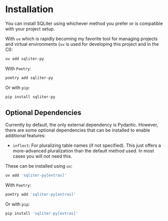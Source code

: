 # Installation

You can install SQLiter using whichever method you prefer or is compatible with
your project setup.

With `uv` which is rapidly becoming my favorite tool for managing projects and
virtual environments (`uv` is used for developing this project and in the CI):

```bash
uv add sqliter-py
```

With `Poetry`:

```bash
poetry add sqliter-py
```

Or with `pip`:

```bash
pip install sqliter-py
```

## Optional Dependencies

Currently by default, the only external dependency is Pydantic. However, there
are some optional dependencies that can be installed to enable additional
features:

- `inflect`: For pluralizing table names (if not specified). This just offers a
  more-advanced pluralization than the default method used. In most cases you
  will not need this.

These can be installed using `uv`:

```bash
uv add 'sqliter-py[extras]'
```

With `Poetry`:

```bash
poetry add 'sqliter-py[extras]'
```

Or with `pip`:

```bash
pip install 'sqliter-py[extras]'
```

